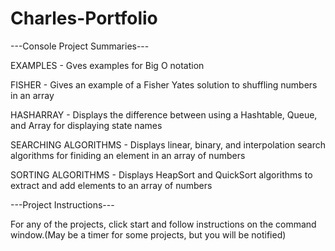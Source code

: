 # Charles-Portfolio


---Console Project Summaries---

EXAMPLES - Gves examples for Big O notation

FISHER - Gives an example of a Fisher Yates solution to shuffling numbers in an array

HASHARRAY - Displays the difference between using a Hashtable, Queue, and Array for displaying state names

SEARCHING ALGORITHMS - Displays linear, binary, and interpolation search algorithms for finiding an element in an array of numbers

SORTING ALGORITHMS - Displays HeapSort and QuickSort algorithms to extract and add elements to an array of numbers

---Project Instructions---

For any of the projects, click start and follow instructions on the command window.(May be a timer for some projects, but you will be notified)
